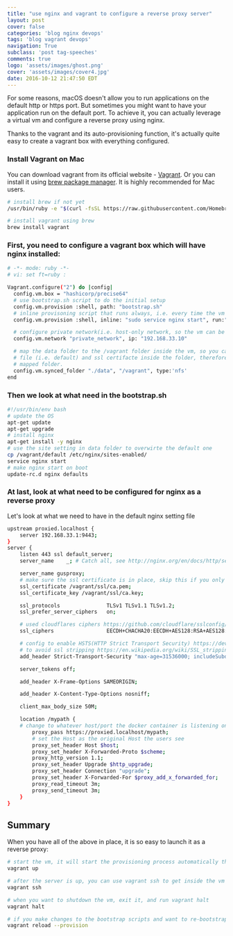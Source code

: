 ```yaml
---
title: "use nginx and vagrant to configure a reverse proxy server"
layout: post
cover: false
categories: 'blog nginx devops'
tags: 'blog vagrant devops'
navigation: True
subclass: 'post tag-speeches'
comments: true
logo: 'assets/images/ghost.png'
cover: 'assets/images/cover4.jpg'
date: 2016-10-12 21:47:50 EDT
---
```


For some reasons, macOS doesn't allow you to run applications on the default http or https port. But sometimes you might want to have your application run on the default port. To achieve it, you can actually leverage a virtual vm and configure a reverse proxy using nginx.

Thanks to the vagrant and its auto-provisioning function, it's actually quite easy to create a vagrant box with everything configured.

### Install Vagrant on Mac

You can download vagrant from its official website - [Vagrant](https://www.vagrantup.com/downloads.html). Or you can install it using [brew package manager](http://brew.sh/). It is highly recommended for Mac users.

```bash
# install brew if not yet
/usr/bin/ruby -e "$(curl -fsSL https://raw.githubusercontent.com/Homebrew/install/master/install)"

# install vagrant using brew
brew install vagrant
```

### First, you need to configure a vagrant box which will have nginx installed:

```bash
# -*- mode: ruby -*-
# vi: set ft=ruby :

Vagrant.configure("2") do |config|
  config.vm.box = "hashicorp/precise64"
  # use bootstrap.sh script to do the initial setup
  config.vm.provision :shell, path: "bootstrap.sh"
  # inline provisoning script that runs always, i.e. every time the vm is up
  config.vm.provision :shell, inline: "sudo service nginx start", run:"always"

  # configure private network(i.e. host-only network, so the vm can be accessed using the specified ip)
  config.vm.network "private_network", ip: "192.168.33.10"

  # map the data folder to the /vagrant folder inside the vm, so you can place the nginx site setting 
  # file (i.e. default) and ssl certifacte inside the folder, therefore it can be accessed from the 
  # mapped folder.
  config.vm.synced_folder "./data", "/vagrant", type:'nfs'
end
```

### Then we look at what need in the bootstrap.sh

```bash
#!/usr/bin/env bash
# update the OS
apt-get update
apt-get upgrade
# install nginx
apt-get install -y nginx
# use the site setting in data folder to overwirte the default one
cp /vagrant/default /etc/nginx/sites-enabled/
service nginx start
# make nginx start on boot
update-rc.d nginx defaults
```

### At last, look at what need to be configured for nginx as a reverse proxy

Let's look at what we need to have in the default nginx setting file

```bash
upstream proxied.localhost {
    server 192.168.33.1:9443;
}
server {
    listen 443 ssl default_server;
    server_name    _; # Catch all, see http://nginx.org/en/docs/http/server_names.html

    server_name gusproxy;
    # make sure the ssl certificate is in place, skip this if you only run the proxy for http
    ssl_certificate /vagrant/ssl/ca.pem;
    ssl_certificate_key /vagrant/ssl/ca.key;

    ssl_protocols               TLSv1 TLSv1.1 TLSv1.2;
    ssl_prefer_server_ciphers   on;

    # used cloudflares ciphers https://github.com/cloudflare/sslconfig/blob/master/conf
    ssl_ciphers                 EECDH+CHACHA20:EECDH+AES128:RSA+AES128:EECDH+AES256:RSA+AES256:EECDH+3DES:RSA+3DES:!MD5;

    # config to enable HSTS(HTTP Strict Transport Security) https://developer.mozilla.org/en-US/docs/Security/HTTP_Strict_Transport_Security
    # to avoid ssl stripping https://en.wikipedia.org/wiki/SSL_stripping#SSL_stripping  
    add_header Strict-Transport-Security "max-age=31536000; includeSubdomains;";

    server_tokens off;

    add_header X-Frame-Options SAMEORIGIN;

    add_header X-Content-Type-Options nosniff;

    client_max_body_size 50M;

    location /mypath {
	# change to whatever host/port the docker container is listening on.
        proxy_pass https://proxied.localhost/mypath; 
        # set the Host as the original Host the users see
        proxy_set_header Host $host;
        proxy_set_header X-Forwarded-Proto $scheme;
        proxy_http_version 1.1;
        proxy_set_header Upgrade $http_upgrade;
        proxy_set_header Connection "upgrade";
        proxy_set_header X-Forwarded-For $proxy_add_x_forwarded_for;
        proxy_read_timeout 3m;
        proxy_send_timeout 3m;
    }
}
```

## Summary

When you have all of the above in place, it is so easy to launch it as a reverse proxy:

```bash
# start the vm, it will start the provisioning process automatically the first time, i.e. copy files, install nginx, etc.
vagrant up

# after the server is up, you can use vagrant ssh to get inside the vm
vagrant ssh

# when you want to shutdown the vm, exit it, and run vagrant halt
vagrant halt

# if you make changes to the bootstrap scripts and want to re-bootstrap
vagrant reload --provision
```


